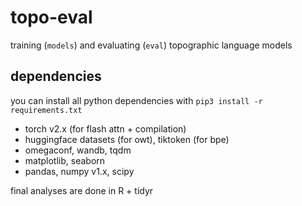 # topo-eval
training (`models`) and evaluating (`eval`) topographic language models

## dependencies
you can install all python dependencies with `pip3 install -r requirements.txt`
* torch v2.x (for flash attn + compilation)
* huggingface datasets (for owt), tiktoken (for bpe)
* omegaconf, wandb, tqdm
* matplotlib, seaborn
* pandas, numpy v1.x, scipy

final analyses are done in R + tidyr
